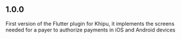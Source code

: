 ## 1.0.0

First version of the Flutter plugin for Khipu, it implements the screens needed for a payer to authorize payments in iOS and Android devices
